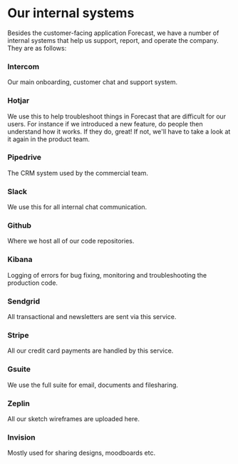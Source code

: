 # Our internal systems

Besides the customer-facing application Forecast, we have a number of internal systems that help us support, report, and operate the company. They are as follows:

### Intercom

Our main onboarding, customer chat and support system.

### Hotjar

We use this to help troubleshoot things in Forecast that are difficult for our users. For instance if we introduced a new feature, do people then understand how it works. If they do, great! If not, we'll have to take a look at it again in the product team.

### Pipedrive

The CRM system used by the commercial team.

### Slack

We use this for all internal chat communication.

### Github

Where we host all of our code repositories.

### Kibana

Logging of errors for bug fixing, monitoring and troubleshooting the production code.

### Sendgrid

All transactional and newsletters are sent via this service.

### Stripe

All our credit card payments are handled by this service.

### Gsuite

We use the full suite for email, documents and filesharing.

### Zeplin

All our sketch wireframes are uploaded here.

### Invision

Mostly used for sharing designs, moodboards etc.


